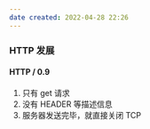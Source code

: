 ```yaml
---
date created: 2022-04-28 22:26
---
```


### HTTP 发展

#### HTTP / 0.9

1. 只有 get 请求
2. 没有 HEADER 等描述信息
3. 服务器发送完毕，就直接关闭 TCP
